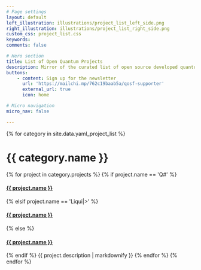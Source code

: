 ```yaml
---
# Page settings
layout: default
left_illustration: illustrations/project_list_left_side.png
right_illustration: illustrations/project_list_right_side.png
custom_css: project_list.css
keywords:
comments: false

# Hero section
title: List of Open Quantum Projects
description: Mirror of the curated list of open source developed quantum software projects hosted on [QOSF's GitHub page](https://github.com/qosf/os_quantum_software).
buttons:
    - content: Sign up for the newsletter
      url: 'https://mailchi.mp/762c19baab5a/qosf-supporter'
      external_url: true
      icon: home

# Micro navigation
micro_nav: false

---
```


<p>
{% for category in site.data.yaml_project_list %}
    <h1 id="{{ category.name | downcase | replace: ' ', '-' }}">{{ category.name }}</h1>
    {% for project in category.projects %}
        {% if project.name == 'Q#' %}
            <h4  id="qsharp"><a href="{{ project.url }}">{{ project.name }}</a></h4>
        {% elsif project.name == 'Liqui|>' %}
            <h4  id="liquid"><a href="{{ project.url }}">{{ project.name }}</a></h4>
        {% else %}
            <h4  id="{{ project.name | downcase | replace: ' ', '-' }}"><a href="{{ project.url }}">{{ project.name }}</a></h4>
        {% endif %}
        {{ project.description | markdownify }}
    {% endfor %}
{% endfor %}
</p>
